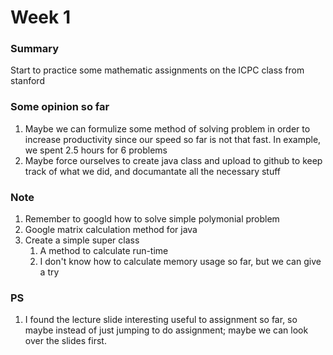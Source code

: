 # Week 1

### Summary
Start to practice some mathematic assignments on the ICPC class from stanford

### Some opinion so far
1. Maybe we can formulize some method of solving problem in order to increase productivity since our speed so far is not that fast.
In example, we spent 2.5 hours for 6 problems
2. Maybe force ourselves to create java class and upload to github to keep track of what we did, and documantate all the necessary stuff

### Note
1. Remember to googld how to solve simple polymonial problem
2. Google matrix calculation method for java
3. Create a simple super class
	1. A method to calculate run-time
	2. I don't know how to calculate memory usage so far, but we can give a try

### PS
1. I found the lecture slide interesting useful to assignment so far, so maybe instead of just jumping to do assignment; maybe we can look over the slides first.	
